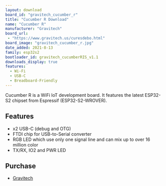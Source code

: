 ```yaml
---
layout: download
board_id: "gravitech_cucumber_r"
title: "Cucumber R Download"
name: "Cucumber R"
manufacturer: "Gravitech"
board_url:
 - "https://www.gravitech.us/curesdebo.html"
board_image: "gravitech_cucumber_r.jpg"
date_added: 2021-8-13
family: esp32s2
bootloader_id: gravitech_cucumberRIS_v1.1
downloads_display: true
features:
  - Wi-Fi
  - USB-C
  - Breadboard-Friendly
---
```


Cucumber R is a WiFi IoT development board. It features the latest ESP32-S2 chipset from Espressif (ESP32-S2-WROVER).

## Features

- x2 USB-C (debug and OTG)
- FTDI chip for USB-to-Serial converter
- RGB LED which use only one signal line and can mix up to over 16 million color
- TX/RX, IO2 and PWR LED

## Purchase

* [Gravitech](https://www.gravitech.us/curesdebo.html)
